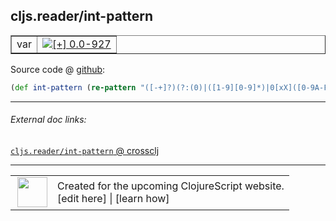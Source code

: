 ## cljs.reader/int-pattern



 <table border="1">
<tr>
<td>var</td>
<td><a href="https://github.com/cljsinfo/cljs-api-docs/tree/0.0-927"><img valign="middle" alt="[+] 0.0-927" title="Added in 0.0-927" src="https://img.shields.io/badge/+-0.0--927-lightgrey.svg"></a> </td>
</tr>
</table>









Source code @ [github](https://github.com/clojure/clojurescript/blob/r1443/src/cljs/cljs/reader.cljs#L99):

```clj
(def int-pattern (re-pattern "([-+]?)(?:(0)|([1-9][0-9]*)|0[xX]([0-9A-Fa-f]+)|0([0-7]+)|([1-9][0-9]?)[rR]([0-9A-Za-z]+)|0[0-9]+)(N)?"))
```

<!--
Repo - tag - source tree - lines:

 <pre>
clojurescript @ r1443
└── src
    └── cljs
        └── cljs
            └── <ins>[reader.cljs:99](https://github.com/clojure/clojurescript/blob/r1443/src/cljs/cljs/reader.cljs#L99)</ins>
</pre>

-->

---



###### External doc links:

[`cljs.reader/int-pattern` @ crossclj](http://crossclj.info/fun/cljs.reader.cljs/int-pattern.html)<br>

---

 <table>
<tr><td>
<img valign="middle" align="right" width="48px" src="http://i.imgur.com/Hi20huC.png">
</td><td>
Created for the upcoming ClojureScript website.<br>
[edit here] | [learn how]
</td></tr></table>

[edit here]:https://github.com/cljsinfo/cljs-api-docs/blob/master/cljsdoc/cljs.reader_int-pattern.cljsdoc
[learn how]:https://github.com/cljsinfo/cljs-api-docs/wiki/cljsdoc-files

<!--

This information was too distracting to show to readers, but I'll leave it
commented here since it is helpful to:

- pretty-print the data used to generate this document
- and show how to retrieve that data



The API data for this symbol:

```clj
{:ns "cljs.reader",
 :name "int-pattern",
 :type "var",
 :source {:code "(def int-pattern (re-pattern \"([-+]?)(?:(0)|([1-9][0-9]*)|0[xX]([0-9A-Fa-f]+)|0([0-7]+)|([1-9][0-9]?)[rR]([0-9A-Za-z]+)|0[0-9]+)(N)?\"))",
          :title "Source code",
          :repo "clojurescript",
          :tag "r1443",
          :filename "src/cljs/cljs/reader.cljs",
          :lines [99]},
 :full-name "cljs.reader/int-pattern",
 :full-name-encode "cljs.reader_int-pattern",
 :history [["+" "0.0-927"]]}

```

Retrieve the API data for this symbol:

```clj
;; from Clojure REPL
(require '[clojure.edn :as edn])
(-> (slurp "https://raw.githubusercontent.com/cljsinfo/cljs-api-docs/catalog/cljs-api.edn")
    (edn/read-string)
    (get-in [:symbols "cljs.reader/int-pattern"]))
```

-->
